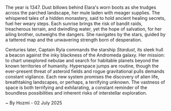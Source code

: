 
The year is 1347.  Dust billows behind Elara's worn boots as she trudges across the parched landscape, her mule laden with meager supplies.  The whispered tales of a hidden monastery, said to hold ancient healing secrets, fuel her weary steps.  Each sunrise brings the risk of bandit raids, treacherous terrain, and dwindling water, yet the hope of salvation, for her ailing brother, outweighs the dangers.  She navigates by the stars, guided by a tattered map and the unwavering strength born of desperation.

Centuries later, Captain Ryla commands the starship *Stardust*, its sleek hull a beacon against the inky blackness of the Andromeda galaxy.  Her mission: to chart unexplored nebulae and search for habitable planets beyond the known territories of humanity.  Hyperspace jumps are routine, though the ever-present threat of asteroid fields and rogue gravitational pulls demands constant vigilance.  Each new system promises the discovery of alien life, breathtaking landscapes, or perhaps, a terrifying unknown.  The vastness of space is both terrifying and exhilarating, a constant reminder of the boundless possibilities and inherent risks of interstellar exploration.

~ By Hozmi - 02 July 2025
